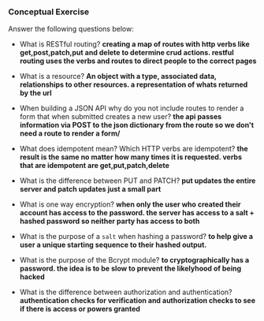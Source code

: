 ### Conceptual Exercise

Answer the following questions below:

- What is RESTful routing?
**creating a map of routes with http verbs like get,post,patch,put and delete to determine crud actions. restful routing uses the verbs and routes to direct people to the correct pages**

- What is a resource?
 **An object with a type, associated data, relationships to other resources. a representation of whats returned by the url**

- When building a JSON API why do you not include routes to render a form that when submitted creates a new user?
**the api passes information via POST to the json dictionary from the route so we don't need a route to render a form/**

- What does idempotent mean? Which HTTP verbs are idempotent?
**the result is the same no matter how many times it is requested. verbs that are idempotent are get,put,patch,delete**

- What is the difference between PUT and PATCH?
**put updates the entire server and patch updates just a small part**

- What is one way encryption?
**when only the user who created their account has access to the password. the server has access to a salt + hashed password so neither party has access to both**

- What is the purpose of a `salt` when hashing a password?
**to help give a user a unique starting sequence to their hashed output.**

- What is the purpose of the Bcrypt module?
**to cryptographically has a password. the idea is to be slow to prevent the likelyhood of being hacked**

- What is the difference between authorization and authentication?
**authentication checks for verification and authorization checks to see if there is access or powers granted**